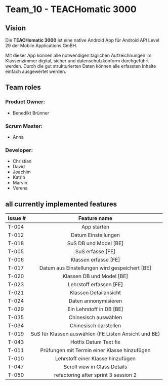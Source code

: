 # Team_10 - TEACHomatic 3000

## Vision

Die **TEACHomatic 3000** ist eine native Android App für Android API Level 29 der Mobile Applications GmBH.

Mit dieser App können alle notwendigen täglichen Aufzeichnungen im Klassenzimmer digital,
sicher und datenschutzkonform durchgeführt werden. Durch die gut strukturierten Daten können
alle erfassten Inhalte einfach ausgewertet werden.


## Team roles

### Product Owner:
- Benedikt Brünner

### Scrum Master:
- Anna

### Developer:
- Christian
- David
- Joachim
- Katrin
- Marvin
- Verena

## all currently implemented features
| Issue #| Feature name 
| :---   | :---:  
| T-004  | App starten
| T-012  | Datum Einstellungen
| T-018  | SuS DB und Model [BE]
| T-005  | SuS erfasse [FE]
| T-006  | Klassen erfasse [FE]
| T-017  | Datum aus Einstellungen wird gespeichert [BE]
| T-020  | Klassen DB und Model [BE]
| T-023  | Lehrstoff erfassen [FE]
| T-021  | Klassen Detailansicht
| T-024  | Daten annonymisieren
| T-029  | Ein Lehrstoff in DB [BE]
| T-035  | Chinesisch auswählen
| T-034  | Chinesisch darstellen
| T-019  | SuS für Klassen auswählen (FE Listen Ansicht und BE)
| T-043  | Hotfix Datum Text fix
| T-011  | Prüfungen mit Termin einer Klasse hinzufügen
| T-010  | Lehrstoff einer Klasse hinzufügen
| T-047  | Scroll view in Class Details
| T-050  | refactoring after sprint 3 session 2
